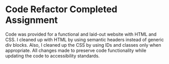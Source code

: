 # Code Refactor Completed Assignment
Code was provided for a functional and laid-out website with HTML and CSS.
I cleaned up with HTML by using semantic headers instead of generic div blocks.
Also, I cleaned up the CSS by using IDs and classes only when appropriate.
All changes made to preserve code functionality while updating the code to accessibility standards.
